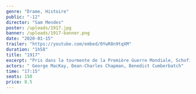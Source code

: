 ```yaml
---
genre: "Drame, Histoire"
public: "-12"
director: "Sam Mendes"
poster: /uploads/1917.jpg
banner: /uploads/1917-banner.png
date: "2020-01-15"
trailer: "https://youtube.com/embed/0YwR8n9tqXM"
duration: "1h58"
title: "1917"
excerpt: "Pris dans la tourmente de la Première Guerre Mondiale, Schofield et Blake, deux jeunes soldats britanniques, se voient assigner une mission à proprement parler impossible. Porteurs d’un message qui pourrait empêcher une attaque dévastatrice et la mort de centaines de soldats, dont le frère de Blake, ils se lancent dans une véritable course contre la montre, derrière les lignes ennemies."
actors: " George MacKay, Dean-Charles Chapman, Benedict Cumberbatch"
time: "17:15"
seats: 150
price: 8.5
---
```

